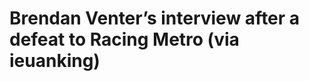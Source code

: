 <!--
id: 2591221052
link: http://tumblr.atmos.org/post/2591221052/brendan-venters-interview-after-a-defeat-to
slug: brendan-venters-interview-after-a-defeat-to
date: Mon Jan 03 2011 20:26:22 GMT-0800 (PST)
publish: 2011-01-03
tags: 
title: Brendan Venter&#8217;s interview after a defeat to Racing Metro (via ieuanking)
-->


Brendan Venter&#8217;s interview after a defeat to Racing Metro (via ieuanking)
===============================================================================



